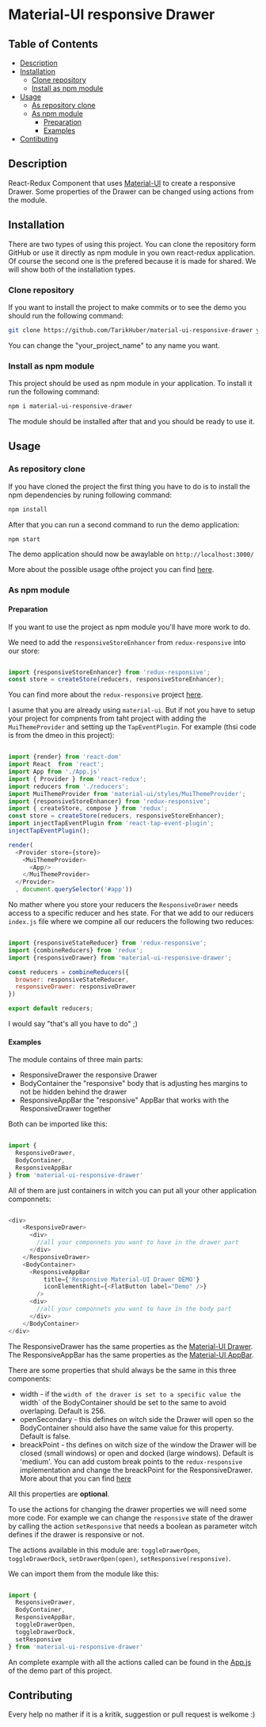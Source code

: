 # Material-UI responsive Drawer

## Table of Contents

- [Description](#description)
- [Installation](#instalaltion)
  - [Clone repository](#clone-repository)
  - [Install as npm module](#install-as-npm-module)
- [Usage](#usage)
  - [As repository clone](#as-repository-clone)
  - [As npm module](#as-npm-module)
    - [Preparation](#preparation)
    - [Examples](#examples)
- [Contibuting](#contibuting)


## Description

React-Redux Component that uses [Material-UI](http://www.material-ui.com/) to create a responsive Drawer.
Some properties of the Drawer can be changed using actions from the module.

## Installation

There are two types of using this project. You can clone the repository form GitHub or use it directly as npm module in you own react-redux application. Of course the second one is the prefered because it is made for shared. We will show both of the installation types.

### Clone repository

If you want to install the project to make commits or to see the demo you should run the following command:

```bash
git clone https://github.com/TarikHuber/material-ui-responsive-drawer your_project_name
```

You can change the "your_project_name" to any name you want.

### Install as npm module

This project should be used as npm module in your application. To install it run the following command:

```bash
npm i material-ui-responsive-drawer
```

The module should be installed after that and you should be ready to use it.



## Usage

### As repository clone

If you have cloned the project the first thing you have to do is to install the npm dependencies by runing following command:

```bash
npm install
```

After that you can run a second command to run the demo application:

```bash
npm start
```

The demo application should now be awaylable on `http://localhost:3000/`

More about the possible usage ofthe project you can find [here](https://github.com/insin/nwb/blob/master/docs/guides/ReactComponents.md).


### As npm module

#### Preparation

If you want to use the project as npm module you'll have more work to do.

We need to add the `responsiveStoreEnhancer` from `redux-responsive` into our store:

```js

import {responsiveStoreEnhancer} from 'redux-responsive';
const store = createStore(reducers, responsiveStoreEnhancer);

```

You can find more about the `redux-responsive` project [here](https://github.com/AlecAivazis/redux-responsive).

I asume that you are already using `material-ui`. But if not you have to setup your project for compnents from taht project with adding the `MuiThemeProvider` and setting up the `TapEventPlugin`. For example (thsi code is from the dmeo in this project):

```js

import {render} from 'react-dom'
import React  from 'react';
import App from './App.js'
import { Provider } from 'react-redux';
import reducers from './reducers';
import MuiThemeProvider from 'material-ui/styles/MuiThemeProvider';
import {responsiveStoreEnhancer} from 'redux-responsive';
import { createStore, compose } from 'redux';
const store = createStore(reducers, responsiveStoreEnhancer);
import injectTapEventPlugin from 'react-tap-event-plugin';
injectTapEventPlugin();

render(
  <Provider store={store}>
    <MuiThemeProvider>
      <App/>
    </MuiThemeProvider>
  </Provider>
  , document.querySelector('#app'))

```

No mather where you store your reducers the `ResponsiveDrawer` needs access to a specific reducer and hes state. For that we add to our reducers `index.js` file where we compine all our reducers the following two reduces:

```js

import {responsiveStateReducer} from 'redux-responsive';
import {combineReducers} from 'redux';
import {responsiveDrawer} from 'material-ui-responsive-drawer';

const reducers = combineReducers({
  browser: responsiveStateReducer,
  responsiveDrawer: responsiveDrawer
})

export default reducers;

```

I would say "that's all you have to do" ;)


#### Examples

The module contains of three main parts:
* ResponsiveDrawer the responsive Drawer
* BodyContainer the "responsive" body that is adjusting hes margins to not be hidden behind the drawer
* ResponsiveAppBar the "responsive" AppBar that works with the ResponsiveDrawer together

Both can be imported like this:

```js

import {
  ResponsiveDrawer,
  BodyContainer,
  ResponsiveAppBar
} from 'material-ui-responsive-drawer'

```

All of them are just containers in witch you can put all your other application componnets:

```js

<div>
    <ResponsiveDrawer>
      <div>
        //all your componnets you want to have in the drawer part
      </div>
    </ResponsiveDrawer>
    <BodyContainer>
      <ResponsiveAppBar
          title={'Responsive Material-UI Drawer DEMO'}
          iconElementRight={<FlatButton label="Demo" />}
        />
      <div>
        //all your componnets you want to have in the body part
      </div>
    </BodyContainer>
</div>

```

The ResponsiveDrawer has the same properties as the [Material-UI Drawer](http://www.material-ui.com/#/components/drawer).
The ResponsiveAppBar has the same properties as the [Material-UI AppBar](http://www.material-ui.com/#/components/app-bar).

There are some properties that shuld always be the same in this three components:
* width - if the `width of the draver is set to a specific value the `width` of the BodyContainer should be set to the same to avoid overlaping. Default is 256.
* openSecondary - this defines on witch side the Drawer will open so the BodyContainer should also have the same value for this property. Default is false.
* breackPoint - ths defines on witch size of the window the Drawer will be closed (small windows) or open and docked (large windows). Default is 'medium'. You can add custom break points to the `redux-responsive` implementation and change the breackPoint for the ResponsiveDrawer. More about that you can find [here](https://github.com/AlecAivazis/redux-responsive#using-custom-breakpoints)

All this properties are **optional**.

To use the actions for changing the drawer properties we will need some more code. For example we can change the `responsive` state of the drawer by calling the action `setResponsive` that needs a boolean as parameter witch defines if the drawer is responsive or not.

The actions available in this module are: `toggleDrawerOpen`, `toggleDrawerDock`, `setDrawerOpen(open)`, `setResponsive(responsive)`.

We can import them from the module like this:

```js

import {
  ResponsiveDrawer,
  BodyContainer,
  ResponsiveAppBar,
  toggleDrawerOpen,
  toggleDrawerDock,
  setResponsive
} from 'material-ui-responsive-drawer'

```

An complete example with all the actions called can be found in the [App.js](https://github.com/TarikHuber/material-ui-responsive-drawer/blob/master/demo/src/App.js) of the demo part of this project.


## Contributing

Every help no mather if it is a kritik, suggestion or pull request is welkome :)
